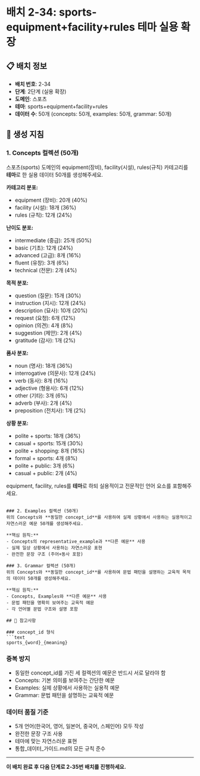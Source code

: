 # 배치 2-34: sports-equipment+facility+rules 테마 실용 확장

## 📋 배치 정보
- **배치 번호**: 2-34
- **단계**: 2단계 (실용 확장)
- **도메인**: 스포츠
- **테마**: sports+equipment+facility+rules
- **데이터 수**: 50개 (concepts: 50개, examples: 50개, grammar: 50개)

## 🎯 생성 지침

### 1. Concepts 컬렉션 (50개)
스포츠(sports) 도메인의 equipment(장비), facility(시설), rules(규칙) 카테고리를 **테마**로 한 실용 데이터 50개를 생성해주세요.

**카테고리 분포:**
- equipment (장비): 20개 (40%)
- facility (시설): 18개 (36%)
- rules (규칙): 12개 (24%)

**난이도 분포:**
- intermediate (중급): 25개 (50%)
- basic (기초): 12개 (24%)
- advanced (고급): 8개 (16%)
- fluent (유창): 3개 (6%)
- technical (전문): 2개 (4%)

**목적 분포:**
- question (질문): 15개 (30%)
- instruction (지시): 12개 (24%)
- description (묘사): 10개 (20%)
- request (요청): 6개 (12%)
- opinion (의견): 4개 (8%)
- suggestion (제안): 2개 (4%)
- gratitude (감사): 1개 (2%)

**품사 분포:**
- noun (명사): 18개 (36%)
- interrogative (의문사): 12개 (24%)
- verb (동사): 8개 (16%)
- adjective (형용사): 6개 (12%)
- other (기타): 3개 (6%)
- adverb (부사): 2개 (4%)
- preposition (전치사): 1개 (2%)

**상황 분포:**
- polite + sports: 18개 (36%)
- casual + sports: 15개 (30%)
- polite + shopping: 8개 (16%)
- formal + sports: 4개 (8%)
- polite + public: 3개 (6%)
- casual + public: 2개 (4%)

equipment, facility, rules를 **테마**로 하되 실용적이고 전문적인 언어 요소를 포함해주세요.

```

### 2. Examples 컬렉션 (50개)
위의 Concepts와 **동일한 concept_id**를 사용하여 실제 상황에서 사용하는 실용적이고 자연스러운 예문 50개를 생성해주세요.

**핵심 원칙:**
- Concepts의 representative_example과 **다른 예문** 사용
- 실제 일상 상황에서 사용하는 자연스러운 표현
- 완전한 문장 구조 (주어+동사 포함)

### 3. Grammar 컬렉션 (50개)
위의 Concepts와 **동일한 concept_id**를 사용하여 문법 패턴을 설명하는 교육적 목적의 데이터 50개를 생성해주세요.

**핵심 원칙:**
- Concepts, Examples와 **다른 예문** 사용
- 문법 패턴을 명확히 보여주는 교육적 예문
- 각 언어별 문법 구조와 설명 포함

## 📝 참고사항

### concept_id 형식
```text
sports_{word}_{meaning}
```

### 중복 방지
- 동일한 concept_id를 가진 세 컬렉션의 예문은 반드시 서로 달라야 함
- Concepts: 기본 의미를 보여주는 간단한 예문
- Examples: 실제 상황에서 사용하는 실용적 예문  
- Grammar: 문법 패턴을 설명하는 교육적 예문

### 데이터 품질 기준
- 5개 언어(한국어, 영어, 일본어, 중국어, 스페인어) 모두 작성
- 완전한 문장 구조 사용
- 테마에 맞는 자연스러운 표현
- 통합_데이터_가이드.md의 모든 규칙 준수

---

**이 배치 완료 후 다음 단계로 2-35번 배치를 진행하세요.**